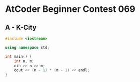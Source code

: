 # AtCoder Beginner Contest 069
## A - K-City
```cpp
#include <iostream>

using namespace std;

int main() {
    int n, m;
    cin >> n >> m;
    cout << (n - 1) * (m - 1) << endl;
}
```
